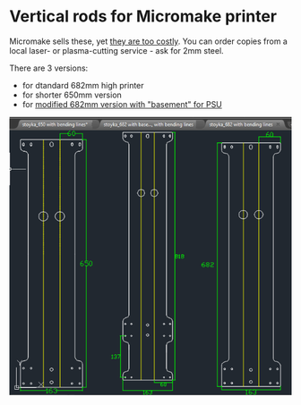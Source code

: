 # Vertical rods for Micromake printer

Micromake sells these, yet [they are too costly](http://ali.ski/IoA41). You can order copies from a local laser- or plasma-cutting service - ask for 2mm steel.

There are 3 versions:

 * for dtandard 682mm high printer
 * for shorter 650mm version
 * for [modified 682mm version with "basement" for PSU](https://github.com/Bougakov/Micromake-D1-3D-printer/blob/master/place%20PSU%20underneath.md)
 
![Preview](https://raw.githubusercontent.com/Bougakov/Micromake-D1-3D-printer/master/Vertical%20rods/3%20types%20of%20Micromake%20bars.png)


